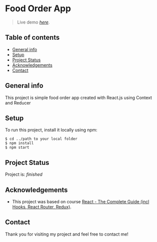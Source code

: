 # Food Order App

> Live demo [_here_](https://greg-react-food-order-app.netlify.app/).

## Table of contents

- [General info](#general-info)
- [Setup](#setup)
- [Project Status](#project-status)
- [Acknowledgements](#acknowledgements)
- [Contact](#contact)

## General info

This project is simple food order app created with React.js using Context and Reducer

## Setup

To run this project, install it locally using npm:

```
$ cd ../path to your local folder
$ npm install
$ npm start
```

## Project Status

Project is: _finished_

## Acknowledgements

- This project was based on course [React - The Complete Guide (incl Hooks, React Router, Redux)](https://www.udemy.com/course/react-the-complete-guide-incl-redux/).

## Contact

Thank you for visiting my project and feel free to contact me!
